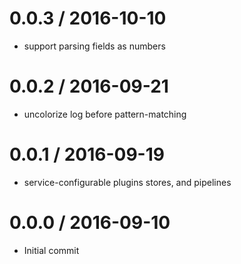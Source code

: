 
0.0.3 / 2016-10-10
==================

  * support parsing fields as numbers

0.0.2 / 2016-09-21
==================

  * uncolorize log before pattern-matching

0.0.1 / 2016-09-19
==================

  * service-configurable plugins stores, and pipelines

0.0.0 / 2016-09-10
==================

 * Initial commit
